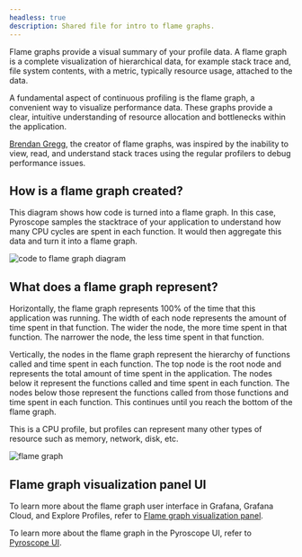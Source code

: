 ```yaml
---
headless: true
description: Shared file for intro to flame graphs.
---
```


[//]: # 'Learn about flame graphs.'
[//]: # 'This shared file is included in these locations:'
[//]: # '/pyroscope/docs/sources/introduction/flamegraphs.md'
[//]: # '/website/content/grafana-cloud/monitor-applications/profiles/introduction/flamegraphs.md'
[//]: # '/explore-profiles/docs/sources/introduction/flame-graphs.md'
[//]: # 'If you make changes to this file, verify that the meaning and content are not changed in any place where the file is included.'
[//]: # 'Any links should be fully qualified and not relative: /docs/grafana/ instead of ../grafana/.'

<!-- Flame graphs: Visualizing performance data -->

Flame graphs provide a visual summary of your profile data.
A flame graph is a complete visualization of hierarchical data, for example stack trace and, file system contents, with a metric, typically resource usage, attached to the data.

A fundamental aspect of continuous profiling is the flame graph, a convenient way to visualize performance data.
These graphs provide a clear, intuitive understanding of resource allocation and bottlenecks within the application.

<!-- vale Grafana.Spelling = NO -->

[Brendan Gregg](https://www.brendangregg.com/flamegraphs.html), the creator of flame graphs, was inspired by the inability to view, read, and understand stack traces using the regular profilers to debug performance issues.

<!-- vale Grafana.Spelling = YES -->

## How is a flame graph created?

This diagram shows how code is turned into a flame graph.
In this case, Pyroscope samples the stacktrace of your application to understand how many CPU cycles are spent in each function.
It would then aggregate this data and turn it into a flame graph.

![code to flame graph diagram](https://grafana.com/static/img/pyroscope/code-to-flamegraph-animation.gif)

## What does a flame graph represent?

Horizontally, the flame graph represents 100% of the time that this application was running.
The width of each node represents the amount of time spent in that function.
The wider the node, the more time spent in that function. The narrower the node, the less time spent in that function.

Vertically, the nodes in the flame graph represent the hierarchy of functions called and time spent in each function.
The top node is the root node and represents the total amount of time spent in the application.
The nodes below it represent the functions called and time spent in each function.
The nodes below those represent the functions called from those functions and time spent in each function.
This continues until you reach the bottom of the flame graph.

This is a CPU profile, but profiles can represent many other types of resource such as memory, network, disk, etc.

![flame graph](https://grafana.com/static/img/pyroscope/pyroscope-flamegraph-2023-11-30.png)

## Flame graph visualization panel UI

To learn more about the flame graph user interface in Grafana, Grafana Cloud, and Explore Profiles, refer to [Flame graph visualization panel](https://grafana.com/docs/grafana-cloud/visualizations/panels-visualizations/visualizations/flame-graph).

To learn more about the flame graph in the Pyroscope UI, refer to [Pyroscope UI](https://grafana.com/docs/pyroscope/<PYROSCOPE_VERSION>/view-and-analyze-profile-data/pyroscope-ui/).